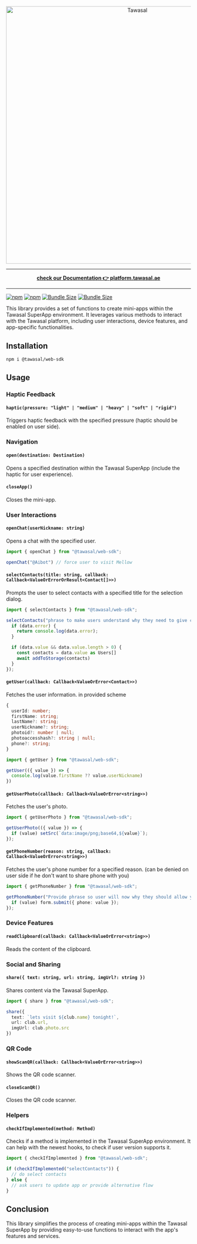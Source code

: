 #
<div align="center">
  <a href="https://https://tawasal.ae/">
    <img src="https://tawasal.ae/tawasal_logo_full.png" width="700" height="auto" alt="Tawasal"/>
  </a>
</div>

<hr />

<p align="center">
<a href="https://platform.tawasal.ae"><b>check our Documentation 👉 platform.tawasal.ae</b></a><br />
</p>

<hr />

[![npm](https://img.shields.io/npm/v/@tawasal/web-sdk)](https://www.npmjs.com/package/@tawasal/web-sdk)
[![npm](https://img.shields.io/npm/dm/@tawasal/web-sdk)](https://www.npmjs.com/package/@tawasal/web-sdk)
[![Bundle Size](https://img.shields.io/bundlephobia/min/@tawasal/web-sdk)](https://bundlephobia.com/result?p=@tawasal/web-sdk)
[![Bundle Size](https://img.shields.io/bundlephobia/minzip/@tawasal/web-sdk)](https://bundlephobia.com/result?p=@tawasal/web-sdk)

This library provides a set of functions to create mini-apps within the Tawasal SuperApp environment. It leverages various methods to interact with the Tawasal platform, including user interactions, device features, and app-specific functionalities.

## Installation

```bash
npm i @tawasal/web-sdk
```

## Usage

### Haptic Feedback

#### `haptic(pressure: "light" | "medium" | "heavy" | "soft" | "rigid")`

Triggers haptic feedback with the specified pressure (haptic should be enabled on user side).

### Navigation

#### `open(destination: Destination)`

Opens a specified destination within the Tawasal SuperApp (include the haptic for user experience).

#### `closeApp()`

Closes the mini-app.

### User Interactions

#### `openChat(userNickname: string)`

Opens a chat with the specified user.

```typescript
import { openChat } from "@tawasal/web-sdk";

openChat("@Aibot") // force user to visit Mellow
```

#### `selectContacts(title: string, callback: Callback<ValueOrErrorOrResult<Contact[]>>)`

Prompts the user to select contacts with a specified title for the selection dialog.

```ts
import { selectContacts } from "@tawasal/web-sdk";

selectContacts("phrase to make users understand why they need to give contacts", async (data) => {
  if (data.error) {
    return console.log(data.error);
  }

  if (data.value && data.value.length > 0) {
    const contacts = data.value as Users[]
    await addToStorage(contacts)
  }
});
```
#### `getUser(callback: Callback<ValueOrError<Contact>>)`

Fetches the user information. in provided scheme
```ts
{
  userId: number;
  firstName: string;
  lastName?: string;
  userNickname?: string;
  photoid?: number | null;
  photoaccesshash?: string | null;
  phone?: string;
}
```

```typescript
import { getUser } from "@tawasal/web-sdk";

getUser(({ value }) => {
  console.log(value.firstName ?? value.userNickname)
})
```

#### `getUserPhoto(callback: Callback<ValueOrError<string>>)`

Fetches the user's photo.

```typescript
import { getUserPhoto } from "@tawasal/web-sdk";

getUserPhoto(({ value }) => {
  if (value) setSrc(`data:image/png;base64,${value}`);
}); 
```

#### `getPhoneNumber(reason: string, callback: Callback<ValueOrError<string>>)`

Fetches the user's phone number for a specified reason. (can be denied on user side if he don't want to share phone with you)

```typescript
import { getPhoneNumber } from "@tawasal/web-sdk";

getPhoneNumber("Provide phrase so user will now why they should allow you their phone", ({ value }) => {
  if (value) form.submit({ phone: value });
});
```

### Device Features

#### `readClipboard(callback: Callback<ValueOrError<string>>)`

Reads the content of the clipboard.

### Social and Sharing

#### `share({ text: string, url: string, imgUrl?: string })`

Shares content via the Tawasal SuperApp.

```typescript
import { share } from "@tawasal/web-sdk";

share({
  text: `lets visit ${club.name} tonight!`, 
  url: club.url, 
  imgUrl: club.photo.src
})
```

### QR Code

#### `showScanQR(callback: Callback<ValueOrError<string>>)`

Shows the QR code scanner.

#### `closeScanQR()`

Closes the QR code scanner.

### Helpers

#### `checkIfImplemented(method: Method)`

Checks if a method is implemented in the Tawasal SuperApp environment. It can help with the newest hooks, to check if user version supports it.

```typescript
import { checkIfImplemented } from "@tawasal/web-sdk";

if (checkIfImplemented("selectContacts")) {
  // do select contacts
} else {
  // ask users to update app or provide alternative flow
}
```


## Conclusion

This library simplifies the process of creating mini-apps within the Tawasal SuperApp by providing easy-to-use functions to interact with the app's features and services.
